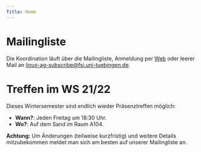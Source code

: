 ```yaml
---
Title: Home
---
```


# Mailingliste

Die Koordination läuft über die Mailingliste, Anmeldung per
[Web](https://www.fsi.uni-tuebingen.de/mailman/listinfo/linux-ag/) oder leerer
Mail an <linux-ag-subscribe@fsi.uni-tuebingen.de>.

# Treffen im WS 21/22

Dieses Wintersemester sind endlich wieder Präsenztreffen möglich:
- **Wann?**: Jeden Freitag um 18:30 Uhr.
- **Wo?**: Auf dem Sand im Raum A104.

**Achtung:** Um Änderungen (teilweise kurzfristig) und weitere Details
mitzubekommen meldet man sich am besten auf unserer Mailingliste an.
